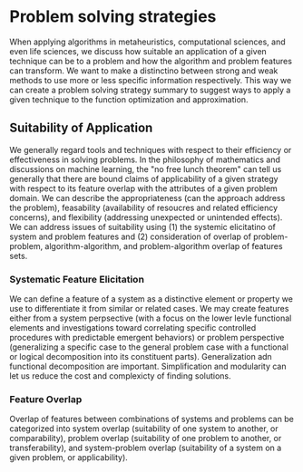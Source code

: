 # Problem solving strategies

When applying algorithms in metaheuristics, computational sciences, and even life sciences, 
we discuss how suitable an application of a given technique can be to a problem and how
the algorithm and problem features can transform. We want to make a distinctino between
strong and weak methods to use more or less specific information respectively. This way
we can create a problem solving strategy summary to suggest ways to apply a given technique
to the function optimization and approximation.

## Suitability of Application

We generally regard tools and techniques with respect to their efficiency or effectiveness
in solving problems. In the philosophy of mathematics and discussions on machine learning,
the "no free lunch theorem" can tell us generally that there are bound claims of applicability
of a given strategy with respect to its feature overlap with the attributes of a given problem
domain. We can describe the appropriateness (can the approach address the problem), feasability
(availability of resoucres and related efficiency concerns), and flexibility (addressing unexpected
or unintended effects). We can address issues of suitability using (1) the systemic elicitatino of 
system and problem features and (2) consideration of overlap of problem-problem, algorithm-algorithm,
and problem-algorithm overlap of features sets.

### Systematic Feature Elicitation

We can define a feature of a system as a distinctive element or property we use to differentiate
it from similar or related cases. We may create features either from a system perpsective (with a 
focus on the lower levle functional elements and investigations toward correlating specific
controlled procedures with predictable emergent behaviors) or problem perspective (generalizing
a specific case to the general problem case with a functional or logical decomposition
into its constituent parts). Generalization adn functional decomposition are important. Simplification
and modularity can let us reduce the cost and complexicty of finding solutions.

### Feature Overlap

Overlap of features between combinations of systems and problems can be categorized into
system overlap (suitability of one system to another, or comparability), problem overlap (suitability of 
one problem to another, or transferability), and system-problem overlap (suitability of a system on
a given problem, or applicability).
